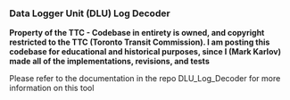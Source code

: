 ### Data Logger Unit (DLU) Log Decoder
<b>Property of the TTC - Codebase in entirety is owned, and copyright restricted to the TTC (Toronto Transit Commission). I am posting this codebase for educational and historical purposes, since I (Mark Karlov) made all of the implementations, revisions, and tests </b>

<p>Please refer to the documentation in the repo DLU_Log_Decoder for more information on this tool</p>
